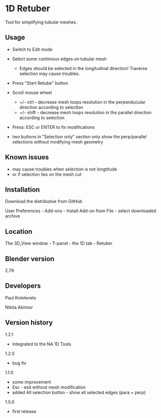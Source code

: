# 1D Retuber
Tool for simplifying tubular meshes.

Usage
-
- Switch to Edit mode
- Select some continious edges on tubular mesh
    - Edges should be selected in the longitudinal direction! Traverse selection may cause troubles.
- Press "Start Retube" button
- Scroll mouse wheel
    - +/- ctrl - decrease mesh loops resolution in the perpenducular direction according to selection
    - +/- shift - decrease mesh loops resolution in the parallel direction according to selection
- Press: ESC or ENTER to fix modifications

- two buttons in "Selection only" section only show the perp/parallel selections without modifying mesh geometry

Known issues
-
- may cause troubles when selection is not longtitude
- or if selection lies on the mesh cut

Installation
-
Download the distributive from GitHub

User Preferences - Add-ons - Install Add-on from File - select downloaded archive

Location
-
The 3D_View window - T-panel - the 1D tab - Retuber

Blender version
-
2.79

Developers
-
Paul Kotelevets

Nikita Akimov

Version history
-
1.2.1
- Integrated to the NA 1D Tools

1.2.0
- bug fix

1.1.0
- some improvement
- Esc - esit without mesh modification
- added All selection button - show all selected edges (para + perp)

1.0.0
- first release
